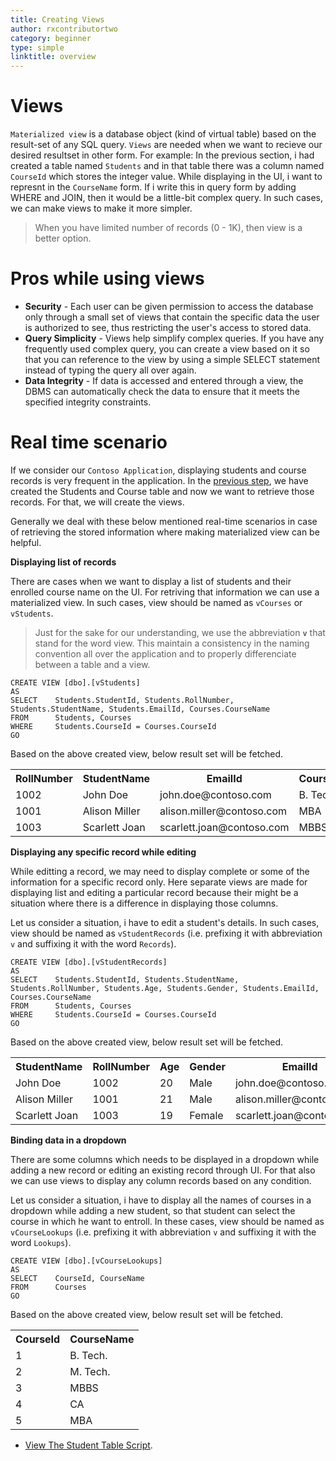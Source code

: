 ```yaml
---
title: Creating Views
author: rxcontributortwo
category: beginner
type: simple
linktitle: overview
---
```


# Views

`Materialized view` is a database object (kind of virtual table) based on the result-set of any SQL query. `Views` are needed when we want to recieve our desired resultset in other form. For example: In the previous section, i had created a table named `Students` and in that table there was a column named `CourseId` which stores the integer value. While displaying in the UI, i want to represnt in the `CourseName` form. If i write this in query form by adding WHERE and JOIN, then it would be a little-bit complex query. In such cases, we can make views to make it more simpler.

> When you have limited number of records (0 - 1K), then view is a better option.

# Pros while using views

<ul>
  <li><strong>Security</strong> - Each user can be given permission to access the database only through a small set of views that contain the specific data the user is authorized to see, thus restricting the user's access to stored data.</li>
  <li><strong>Query Simplicity</strong> - Views help simplify complex queries. If you have any frequently used complex query, you can create a view based on it so that you can reference to the view by using a simple SELECT statement instead of typing the query all over again.</li>
  <li><strong>Data Integrity</strong> - If data is accessed and entered through a view, the DBMS can automatically check the data to ensure that it meets the specified integrity constraints.</li>
</ul>

# Real time scenario

If we consider our `Contoso Application`, displaying students and course records is very frequent in the application. In the <a class="redirect" href="">previous step</a>, we have created the Students and Course table and now we want to retrieve those records. For that, we will create the views.

Generally we deal with these below mentioned real-time scenarios in case of retrieving the stored information where making materialized view can be helpful.

**Displaying list of records**

There are cases when we want to display a list of students and their enrolled course name on the UI. For retriving that information we can use a materialized view. In such cases, view should be named as `vCourses` or `vStudents`.

> Just for the sake for our understanding, we use the abbreviation <strong>`v`</strong> that stand for the word view. This maintain a consistency in the naming convention all over the application and to properly differenciate between a table and a view.

````
CREATE VIEW [dbo].[vStudents]
AS
SELECT    Students.StudentId, Students.RollNumber, Students.StudentName, Students.EmailId, Courses.CourseName
FROM      Students, Courses
WHERE     Students.CourseId = Courses.CourseId
GO
````

Based on the above created view, below result set will be fetched.

<table class="table table-bordered">
<tr><th>RollNumber</th><th>StudentName</th><th>EmailId</th><th>CourseName</th></tr>
<tr><td>1002</td><td>John Doe</td><td>john.doe@contoso.com</td><td>B. Tech.</td></tr>
<tr><td>1001</td><td>Alison Miller</td><td>alison.miller@contoso.com</td><td>MBA</td></tr>
<tr><td>1003</td><td>Scarlett Joan</td><td>scarlett.joan@contoso.com</td><td>MBBS</td></tr>
</table>


**Displaying any specific record while editing**

While editting a record, we may need to display complete or some of the information for a specific record only. Here separate views are made for displaying list and editing a particular record because their might be a situation where there is a difference in displaying those columns. 

Let us consider a situation, i have to edit a student's details. In such cases, view should be named as `vStudentRecords` (i.e. prefixing it with abbreviation `v` and suffixing it with the word `Records`).

````
CREATE VIEW [dbo].[vStudentRecords]
AS
SELECT    Students.StudentId, Students.StudentName, Students.RollNumber, Students.Age, Students.Gender, Students.EmailId, Courses.CourseName
FROM      Students, Courses
WHERE     Students.CourseId = Courses.CourseId
GO
````

Based on the above created view, below result set will be fetched.

<table class="table table-bordered">
<tr><th>StudentName</th><th>RollNumber</th><th>Age</th><th>Gender</th><th>EmailId</th><th>CourseId</th></tr>
<tr><td>John Doe</td><td>1002</td><td>20</td><td>Male</td><td>john.doe@contoso.com</td><td>B. Tech.</td></tr>
<tr><td>Alison Miller</td><td>1001</td><td>21</td><td>Male</td><td>alison.miller@contoso.com</td><td>MBA</td></tr>
<tr><td>Scarlett Joan</td><td>1003</td><td>19</td><td>Female</td><td>scarlett.joan@contoso.com</td><td>MBBS</td></tr>
</table>

**Binding data in a dropdown**

There are some columns which needs to be displayed in a dropdown while adding a new record or editing an existing record through UI. For that also we can use views to display any column records based on any condition.

Let us consider a situation, i have to display all the names of courses in a dropdown while adding a new student, so that student can select the course in which he want to entroll. In these cases, view should be named as `vCourseLookups` (i.e. prefixing it with abbreviation `v` and suffixing it with the word `Lookups`).

````
CREATE VIEW [dbo].[vCourseLookups]
AS
SELECT    CourseId, CourseName
FROM      Courses
GO
````

Based on the above created view, below result set will be fetched.

<table class="table table-bordered">
<tr><th>CourseId</th><th>CourseName</th></tr>
<tr><td>1</td><td>B. Tech.</td></tr>
<tr><td>2</td><td>M. Tech.</td></tr>
<tr><td>3</td><td>MBBS</td></tr>
<tr><td>4</td><td>CA</td></tr>
<tr><td>5</td><td>MBA</td></tr>
</table>

<ul class="bullet-list">
<li>
<span style="text-decoration:underline;"> <a class="redirect-link" target="_blank" href="https://github.com/rxweb/RxWebCore/blob/master/src/Samples/AspNetCore/Documentation%20Examples/Tours%20of%20Contoso%20Application/Beginner/ContosoApplication/SQL%20Scripts/main.sql#L1704-L1728">View The Student Table Script</a></span>.
</li>
</ul>


